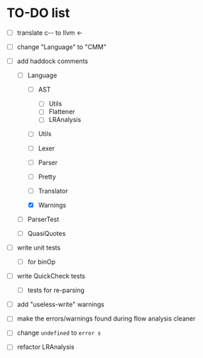 # TO-DO list

- [ ] translate c-- to llvm <-
- [ ] change "Language" to "CMM"
- [ ] add haddock comments

  - [ ] Language

    - [ ] AST

      - [ ] Utils
      - [ ] Flattener
      - [ ] LRAnalysis

    - [ ] Utils
    - [ ] Lexer
    - [ ] Parser
    - [ ] Pretty
    - [ ] Translator
    - [x] Warnings

  - [ ] ParserTest
  - [ ] QuasiQuotes

- [ ] write unit tests

  - [ ] for binOp

- [ ] write QuickCheck tests

  - [ ] tests for re-parsing

- [ ] add "useless-write" warnings
- [ ] make the errors/warnings found during flow analysis cleaner
- [ ] change `undefined` to `error s`
- [ ] refactor LRAnalysis
